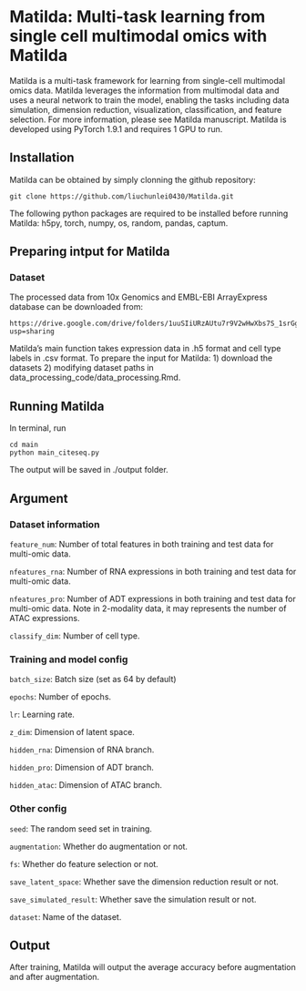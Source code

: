 # Matilda: Multi-task learning from single cell multimodal omics with Matilda

Matilda is a multi-task framework for learning from single-cell multimodal omics data. Matilda leverages the information from multimodal data and uses a neural network to train the model, enabling the tasks including data simulation, dimension reduction, visualization, classification, and feature selection. For more information, please see Matilda manuscript.
Matilda is developed using PyTorch 1.9.1 and requires 1 GPU to run.

## Installation
Matilda can be obtained by simply clonning the github repository:

```
git clone https://github.com/liuchunlei0430/Matilda.git
```

The following python packages are required to be installed before running Matilda: h5py, torch, numpy, os, random, pandas, captum.

## Preparing intput for Matilda
### Dataset
The processed data from 10x Genomics and EMBL-EBI ArrayExpress database can be downloaded from:

```
https://drive.google.com/drive/folders/1uuSIiURzAUtu7r9V2wHwXbs7S_1srGg9?usp=sharing
```

Matilda’s main function takes expression data in .h5 format and cell type labels in .csv format. To prepare the input for Matilda: 1) download the datasets 2) modifying dataset paths in data_processing_code/data_processing.Rmd.

## Running Matilda
In terminal, run

```
cd main
python main_citeseq.py
```

The output will be saved in ./output folder.

## Argument

### Dataset information

`feature_num`: Number of total features in both training and test data for multi-omic data.

`nfeatures_rna`: Number of RNA expressions in both training and test data for multi-omic data.

`nfeatures_pro`: Number of ADT expressions in both training and test data for multi-omic data. Note in 2-modality data, it may 
represents the number of ATAC expressions.

`classify_dim`: Number of cell type.

### Training and model config

`batch_size`: Batch size (set as 64 by default)

`epochs`: Number of epochs.

`lr`: Learning rate.

`z_dim`: Dimension of latent space.

`hidden_rna`: Dimension of RNA branch.

`hidden_pro`: Dimension of ADT branch.

`hidden_atac`: Dimension of ATAC branch.

### Other config

`seed`: The random seed set in training.

`augmentation`: Whether do augmentation or not.

`fs`: Whether do feature selection or not.

`save_latent_space`: Whether save the dimension reduction result or not.

`save_simulated_result`: Whether save the simulation result or not.

`dataset`: Name of the dataset.


## Output

After training, Matilda will output the average accuracy before augmentation and after augmentation.
